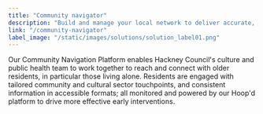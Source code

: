 ```yaml
---
title: "Community navigator"
description: "Build and manage your local network to deliver accurate, up-to-date information, opportunities and events."
link: "/community-navigator"
label_image: "/static/images/solutions/solution_label01.png"
---
```


Our Community Navigation Platform enables Hackney Council's culture and public health team to work together to reach and connect with older residents, in particular those living alone. Residents are engaged with tailored community and cultural sector touchpoints, and consistent information in accessible formats; all monitored and powered by our Hoop'd platform to drive more effective early interventions.